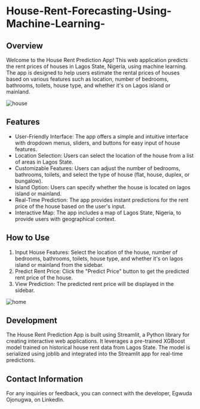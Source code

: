 # House-Rent-Forecasting-Using-Machine-Learning-

## Overview
Welcome to the House Rent Prediction App! This web application predicts the rent prices of houses in Lagos State, Nigeria, using machine learning. The app is designed to help users estimate the rental prices of houses based on various features such as location, number of bedrooms, bathrooms, toilets, house type, and whether it's on Lagos island or mainland.


![house](https://github.com/Ojey-egwuda/House-Rent-Forecasting-Using-Machine-Learning-/assets/79419703/85d1e51c-943f-4ee2-912b-83714439cc84)

## Features
- User-Friendly Interface: The app offers a simple and intuitive interface with dropdown menus, sliders, and buttons for easy input of house features.
- Location Selection: Users can select the location of the house from a list of areas in Lagos State.
- Customizable Features: Users can adjust the number of bedrooms, bathrooms, toilets, and select the type of house (flat, house, duplex, or bungalow).
- Island Option: Users can specify whether the house is located on lagos island or mainland.
- Real-Time Prediction: The app provides instant predictions for the rent price of the house based on the user's input.
- Interactive Map: The app includes a map of Lagos State, Nigeria, to provide users with geographical context.

## How to Use
1. Input House Features: Select the location of the house, number of bedrooms, bathrooms, toilets, house type, and whether it's on lagos island or mainland from the sidebar.
2. Predict Rent Price: Click the "Predict Price" button to get the predicted rent price of the house.
3. View Prediction: The predicted rent price will be displayed in the sidebar.

![home](https://github.com/Ojey-egwuda/House-Rent-Forecasting-Using-Machine-Learning-/assets/79419703/71e25c03-8a75-449c-adc9-a52a177f0b2c)

## Development

The House Rent Prediction App is built using Streamlit, a Python library for creating interactive web applications. It leverages a pre-trained XGBoost model trained on historical house rent data from Lagos State. The model is serialized using joblib and integrated into the Streamlit app for real-time predictions.

## Contact Information
For any inquiries or feedback, you can connect with the developer, Egwuda Ojonugwa, on LinkedIn.
